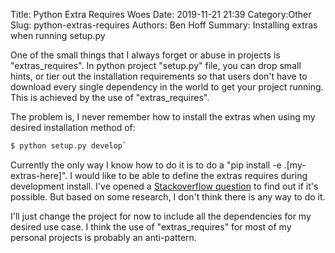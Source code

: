 Title: Python Extra Requires Woes
Date: 2019-11-21 21:39
Category:Other
Slug: python-extras-requires
Authors: Ben Hoff
Summary: Installing extras when running setup.py

One of the small things that I always forget or abuse in projects is "extras_requires". In python project "setup.py" file, you can drop small hints, or tier out the installation requirements so that users don't have to download every single dependency in the world to get your project running. This is achieved by the use of "extras_requires".

The problem is, I never remember how to install the extras when using my desired installation method of:

```bash
$ python setup.py develop`
```

Currently the only way I know how to do it is to do a "pip install -e .[my-extras-here]". I would like to be able to define the extras requires during development install. I've opened a [Stackoverflow question](https://stackoverflow.com/questions/58986867/use-python-setup-py-to-install-different-dependencies-with-develop-vs-install) to find out if it's possible. But based on some research, I don't think there is any way to do it.

I'll just change the project for now to include all the dependencies for my desired use case. I think the use of "extras_requires" for most of my personal projects is probably an anti-pattern.

